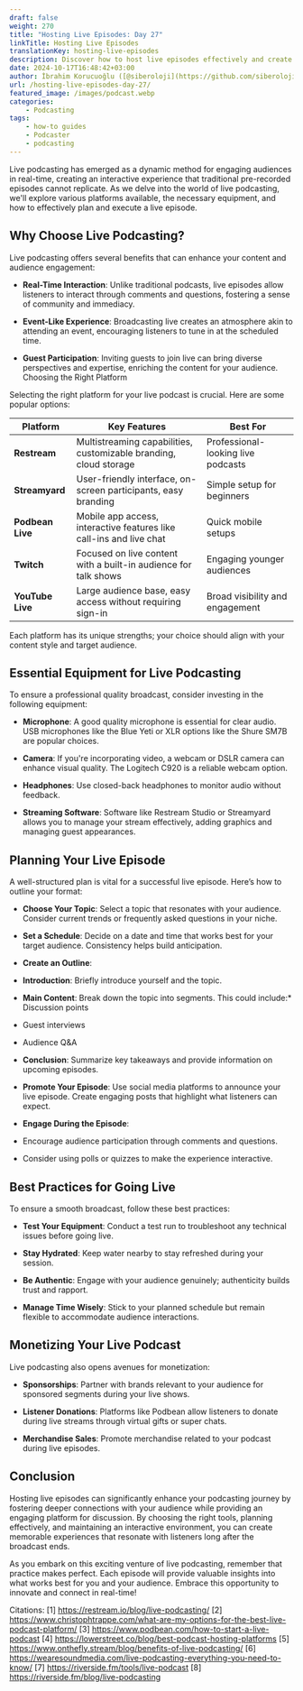 ```yaml
---
draft: false
weight: 270
title: "Hosting Live Episodes: Day 27"
linkTitle: Hosting Live Episodes
translationKey: hosting-live-episodes
description: Discover how to host live episodes effectively and create memorable experiences for your audience.
date: 2024-10-17T16:48:42+03:00
author: İbrahim Korucuoğlu ([@siberoloji](https://github.com/siberoloji))
url: /hosting-live-episodes-day-27/
featured_image: /images/podcast.webp
categories:
    - Podcasting
tags:
    - how-to guides
    - Podcaster
    - podcasting
---
```

Live podcasting has emerged as a dynamic method for engaging audiences in real-time, creating an interactive experience that traditional pre-recorded episodes cannot replicate. As we delve into the world of live podcasting, we'll explore various platforms available, the necessary equipment, and how to effectively plan and execute a live episode.

## Why Choose Live Podcasting?

Live podcasting offers several benefits that can enhance your content and audience engagement:

* **Real-Time Interaction**: Unlike traditional podcasts, live episodes allow listeners to interact through comments and questions, fostering a sense of community and immediacy.

* **Event-Like Experience**: Broadcasting live creates an atmosphere akin to attending an event, encouraging listeners to tune in at the scheduled time.

* **Guest Participation**: Inviting guests to join live can bring diverse perspectives and expertise, enriching the content for your audience.
Choosing the Right Platform

Selecting the right platform for your live podcast is crucial. Here are some popular options:

| Platform       | Key Features                                                      | Best For                          |
| -------------- | ----------------------------------------------------------------- | --------------------------------- |
| **Restream**   | Multistreaming capabilities, customizable branding, cloud storage | Professional-looking live podcasts|
| **Streamyard** | User-friendly interface, on-screen participants, easy branding    | Simple setup for beginners        |
| **Podbean Live**| Mobile app access, interactive features like call-ins and live chat| Quick mobile setups               |
| **Twitch**     | Focused on live content with a built-in audience for talk shows   | Engaging younger audiences        |
| **YouTube Live**| Large audience base, easy access without requiring sign-in       | Broad visibility and engagement   |

Each platform has its unique strengths; your choice should align with your content style and target audience.

## Essential Equipment for Live Podcasting

To ensure a professional quality broadcast, consider investing in the following equipment:

* **Microphone**: A good quality microphone is essential for clear audio. USB microphones like the Blue Yeti or XLR options like the Shure SM7B are popular choices.

* **Camera**: If you're incorporating video, a webcam or DSLR camera can enhance visual quality. The Logitech C920 is a reliable webcam option.

* **Headphones**: Use closed-back headphones to monitor audio without feedback.

* **Streaming Software**: Software like Restream Studio or Streamyard allows you to manage your stream effectively, adding graphics and managing guest appearances.

## Planning Your Live Episode

A well-structured plan is vital for a successful live episode. Here’s how to outline your format:

* **Choose Your Topic**: Select a topic that resonates with your audience. Consider current trends or frequently asked questions in your niche.

* **Set a Schedule**: Decide on a date and time that works best for your target audience. Consistency helps build anticipation.

* **Create an Outline**:

* **Introduction**: Briefly introduce yourself and the topic.

* **Main Content**: Break down the topic into segments. This could include:* Discussion points

* Guest interviews

* Audience Q&amp;A

* **Conclusion**: Summarize key takeaways and provide information on upcoming episodes.

* **Promote Your Episode**: Use social media platforms to announce your live episode. Create engaging posts that highlight what listeners can expect.

* **Engage During the Episode**:

* Encourage audience participation through comments and questions.

* Consider using polls or quizzes to make the experience interactive.

## Best Practices for Going Live

To ensure a smooth broadcast, follow these best practices:

* **Test Your Equipment**: Conduct a test run to troubleshoot any technical issues before going live.

* **Stay Hydrated**: Keep water nearby to stay refreshed during your session.

* **Be Authentic**: Engage with your audience genuinely; authenticity builds trust and rapport.

* **Manage Time Wisely**: Stick to your planned schedule but remain flexible to accommodate audience interactions.

## Monetizing Your Live Podcast

Live podcasting also opens avenues for monetization:

* **Sponsorships**: Partner with brands relevant to your audience for sponsored segments during your live shows.

* **Listener Donations**: Platforms like Podbean allow listeners to donate during live streams through virtual gifts or super chats.

* **Merchandise Sales**: Promote merchandise related to your podcast during live episodes.

## Conclusion

Hosting live episodes can significantly enhance your podcasting journey by fostering deeper connections with your audience while providing an engaging platform for discussion. By choosing the right tools, planning effectively, and maintaining an interactive environment, you can create memorable experiences that resonate with listeners long after the broadcast ends.

As you embark on this exciting venture of live podcasting, remember that practice makes perfect. Each episode will provide valuable insights into what works best for you and your audience. Embrace this opportunity to innovate and connect in real-time!

Citations:
[1] <https://restream.io/blog/live-podcasting/>
[2] <https://www.christophtrappe.com/what-are-my-options-for-the-best-live-podcast-platform/>
[3] <https://www.podbean.com/how-to-start-a-live-podcast>
[4] <https://lowerstreet.co/blog/best-podcast-hosting-platforms>
[5] <https://www.onthefly.stream/blog/benefits-of-live-podcasting/>
[6] <https://wearesoundmedia.com/live-podcasting-everything-you-need-to-know/>
[7] <https://riverside.fm/tools/live-podcast>
[8] <https://riverside.fm/blog/live-podcasting>
